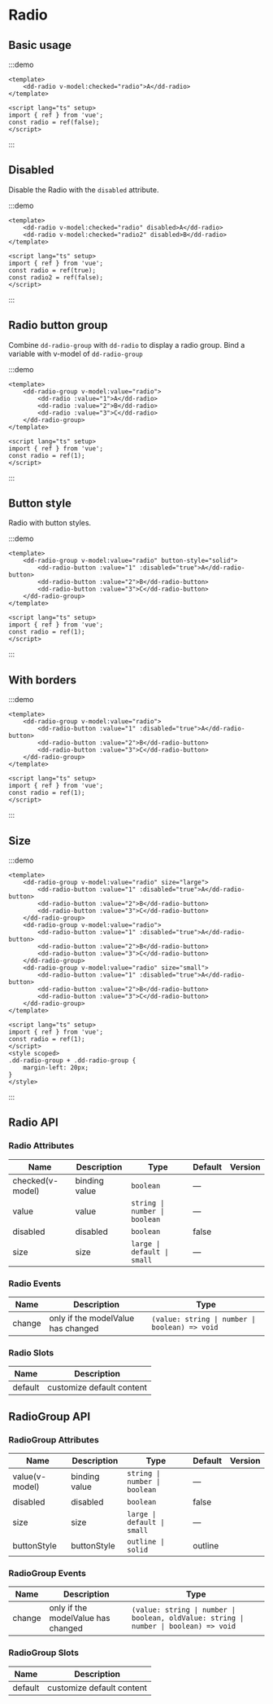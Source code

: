 # Radio

## Basic usage

:::demo

```vue
<template>
	<dd-radio v-model:checked="radio">A</dd-radio>
</template>

<script lang="ts" setup>
import { ref } from 'vue';
const radio = ref(false);
</script>
```

:::

## Disabled

Disable the Radio with the `disabled` attribute.

:::demo

```vue
<template>
	<dd-radio v-model:checked="radio" disabled>A</dd-radio>
	<dd-radio v-model:checked="radio2" disabled>B</dd-radio>
</template>

<script lang="ts" setup>
import { ref } from 'vue';
const radio = ref(true);
const radio2 = ref(false);
</script>
```

:::

## Radio button group

Combine `dd-radio-group` with `dd-radio` to display a radio group. Bind a variable with v-model of `dd-radio-group`

:::demo

```vue
<template>
	<dd-radio-group v-model:value="radio">
		<dd-radio :value="1">A</dd-radio>
		<dd-radio :value="2">B</dd-radio>
		<dd-radio :value="3">C</dd-radio>
	</dd-radio-group>
</template>

<script lang="ts" setup>
import { ref } from 'vue';
const radio = ref(1);
</script>
```

:::

## Button style

Radio with button styles.

:::demo

```vue
<template>
	<dd-radio-group v-model:value="radio" button-style="solid">
		<dd-radio-button :value="1" :disabled="true">A</dd-radio-button>
		<dd-radio-button :value="2">B</dd-radio-button>
		<dd-radio-button :value="3">C</dd-radio-button>
	</dd-radio-group>
</template>

<script lang="ts" setup>
import { ref } from 'vue';
const radio = ref(1);
</script>
```

:::

## With borders

:::demo

```vue
<template>
	<dd-radio-group v-model:value="radio">
		<dd-radio-button :value="1" :disabled="true">A</dd-radio-button>
		<dd-radio-button :value="2">B</dd-radio-button>
		<dd-radio-button :value="3">C</dd-radio-button>
	</dd-radio-group>
</template>

<script lang="ts" setup>
import { ref } from 'vue';
const radio = ref(1);
</script>
```

:::

## Size

:::demo

```vue
<template>
	<dd-radio-group v-model:value="radio" size="large">
		<dd-radio-button :value="1" :disabled="true">A</dd-radio-button>
		<dd-radio-button :value="2">B</dd-radio-button>
		<dd-radio-button :value="3">C</dd-radio-button>
	</dd-radio-group>
	<dd-radio-group v-model:value="radio">
		<dd-radio-button :value="1" :disabled="true">A</dd-radio-button>
		<dd-radio-button :value="2">B</dd-radio-button>
		<dd-radio-button :value="3">C</dd-radio-button>
	</dd-radio-group>
	<dd-radio-group v-model:value="radio" size="small">
		<dd-radio-button :value="1" :disabled="true">A</dd-radio-button>
		<dd-radio-button :value="2">B</dd-radio-button>
		<dd-radio-button :value="3">C</dd-radio-button>
	</dd-radio-group>
</template>

<script lang="ts" setup>
import { ref } from 'vue';
const radio = ref(1);
</script>
<style scoped>
.dd-radio-group + .dd-radio-group {
	margin-left: 20px;
}
</style>
```

:::

## Radio API

### Radio Attributes

| Name             | Description   | Type                          | Default | Version |
| ---------------- | ------------- | ----------------------------- | ------- | ------- |
| checked(v-model) | binding value | `boolean`                     | —       |
| value            | value         | `string \| number \| boolean` | —       |
| disabled         | disabled      | `boolean`                     | false   |
| size             | size          | `large \| default \| small`   | —       |

### Radio Events

| Name   | Description                        | Type                                           |
| ------ | ---------------------------------- | ---------------------------------------------- |
| change | only if the modelValue has changed | `(value: string \| number \| boolean) => void` |

### Radio Slots

| Name    | Description               |
| ------- | ------------------------- |
| default | customize default content |

## RadioGroup API

### RadioGroup Attributes

| Name           | Description   | Type                          | Default | Version |
| -------------- | ------------- | ----------------------------- | ------- | ------- |
| value(v-model) | binding value | `string \| number \| boolean` | —       |
| disabled       | disabled      | `boolean`                     | false   |
| size           | size          | `large \| default \| small`   | —       |
| buttonStyle    | buttonStyle   | `outline \| solid`            | outline |

### RadioGroup Events

| Name   | Description                        | Type                                                                                  |
| ------ | ---------------------------------- | ------------------------------------------------------------------------------------- |
| change | only if the modelValue has changed | `(value: string \| number \| boolean, oldValue: string \| number \| boolean) => void` |

### RadioGroup Slots

| Name    | Description               |
| ------- | ------------------------- |
| default | customize default content |
